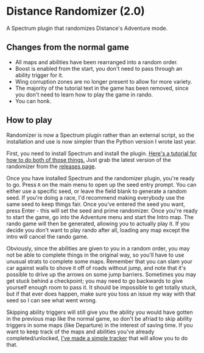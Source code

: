 # Distance Randomizer (2.0)
A Spectrum plugin that randomizes Distance's Adventure mode.

## Changes from the normal game
- All maps and abilities have been rearranged into a random order.
- Boost is enabled from the start, you don't need to pass through an ability trigger for it.
- Wing corruption zones are no longer present to allow for more variety.
- The majority of the tutorial text in the game has been removed, since you don't need to learn
  how to play the game in rando.
- You can honk.

## How to play
Randomizer is now a Spectrum plugin rather than an external script, so the installation and
use is now simpler than the Python version I wrote last year.

First, you need to install Spectrum and install the plugin. [Here's a tutorial for how to do
both of those things.](https://gist.github.com/TntMatthew/54ab92d326cbdeee35fc91acf092e283) Just
grab the latest version of the randomizer from the [releases page](https://github.com/TntMatthew/distrandomizer/releases).

Once you have installed Spectrum and the randomizer plugin, you're ready to go. Press `R` on the main menu
to open up the seed entry prompt. You can either use a specific seed, or leave the
field blank to generate a random seed. If you're doing a race, I'd recommend making everybody
use the same seed to keep things fair. Once you've entered the seed you want, press Enter - this
will set the seed and prime randomizer. Once you're ready to start the game, go into the
Adventure menu and start the Intro map. The rando game will then be generated, allowing you
to actually play it. If you decide you don't want to play rando after all, loading any map except the
intro will cancel the rando game.

Obviously, since the abilities are given to you in a random order, you may not be able to
complete things in the original way, so you'll have to use unusual strats to complete some
maps. Remember that you can slam your car against walls to shove it off of roads without jump,
and note that it's possible to drive up the arrows on some jump barriers. Sometimes you may get
stuck behind a checkpoint; you may need to go backwards to give yourself enough room to pass it.
It should be impossible to get totally stuck, but if that ever does happen, make sure you toss
an issue my way with that seed so I can see what went wrong.

Skipping ability triggers will still give you the ability you would have gotten in the previous
map like the normal game, so don't be afriad to skip ability triggers in some maps (like Departure) in the interest of saving time.
If you want to keep track of the maps and abilities you've already completed/unlocked, [I've made a simple tracker](https://tntmatthew.github.io/disttracker)
that will allow you to do that.